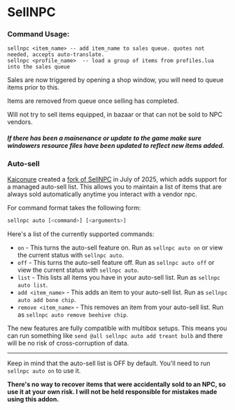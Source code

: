# SellNPC

### Command Usage:
```
sellnpc <item_name>	-- add item_name to sales queue. quotes not needed, accepts auto-translate. 
sellnpc <profile_name> 	-- load a group of items from profiles.lua into the sales queue
```
Sales are now triggered by opening a shop window, you will need to queue items prior to this.

Items are removed from queue once selling has completed.

Will not try to sell items equipped, in bazaar or that can not be sold to NPC vendors.

##### If there has been a mainenance or update to the game make sure windowers resource files have been updated to reflect new items added.

### Auto-sell

[Kaiconure](https://github.com/Kaiconure) created a [fork of SellNPC](https://github.com/Kaiconure/SellNPC) in July of 2025, which adds support for a managed auto-sell list. This allows you to maintain a list of items that are always sold automatically anytime you interact with a vendor npc.

For command format takes the following form:

```bash
sellnpc auto [<command>] [<arguments>]
```

Here's a list of the currently supported commands:

- `on` - This turns the auto-sell feature on. Run as `sellnpc auto on` or view the current status with `sellnpc auto`.
- `off` - This turns the auto-sell feature off. Run as `sellnpc auto off` or view the current status with `sellnpc auto`.
- `list` - This lists all items you have in your auto-sell list. Run as `sellnpc auto list`.
- `add <item_name>` - This adds an item to your auto-sell list. Run as `sellnpc auto add bone chip`.
- `remove <item_name>` - This removes an item from your auto-sell list. Run as `sellnpc auto remove beehive chip`.

The new features are fully compatible with multibox setups. This means you can run something like `send @all sellnpc auto add treant bulb` and there will be no risk of cross-corruption of data.

---

Keep in mind that the auto-sell list is OFF by default. You'll need to run `sellnpc auto on` to use it. 

**There's no way to recover items that were accidentally sold to an NPC, so use it at your own risk. I will not be held responsible for mistakes made using this addon.**

